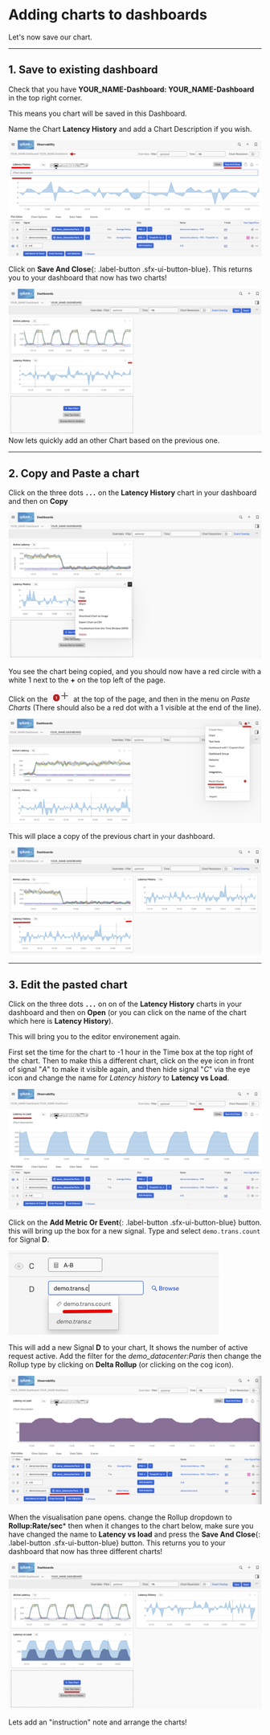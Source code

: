 # Adding charts to dashboards

Let's now save our chart.

---

## 1. Save to existing dashboard

Check that you have **YOUR_NAME-Dashboard: YOUR_NAME-Dashboard** in the top right corner.

This means you chart will be saved in this Dashboard.

Name the Chart **Latency History**  and add a Chart Description if you wish.

![Save Chart 1](../images/dashboards/M-MoreCharts-1.png)

Click on **Save And Close**{: .label-button .sfx-ui-button-blue}. This returns you to your dashboard that now has two charts!

![Save Chart 2](../images/dashboards/M-MoreCharts-2.png)
Now lets quickly add an other Chart based on the previous one.

---

## 2. Copy and Paste a chart

Click on the three dots **`...`** on the **Latency History** chart in your dashboard and then on **Copy**

![Copy chart](../images/dashboards/M-MoreCharts-3.png)

You  see the chart being copied, and  you should now have a red circle with a white 1 next to the **+** on the top left of the page.

Click on the ![red one](../images/dashboards/M-MoreCharts-4.png) at the top of the page, and then in the menu on *Paste Charts* (There should also be a red dot with a 1 visible at the end of the line).

![Past charts](../images/dashboards/M-MoreCharts-5.png)

This will place a copy of the previous chart in your dashboard.

![Three Dashboard](../images/dashboards/M-MoreCharts-6.png)

---

## 3. Edit the pasted chart

Click on the three dots **`...`** on on of the **Latency History** charts in your dashboard and then on **Open** (or you can click on the name of the chart which here is **Latency History**).

This will bring you to the editor environement again.

First set the time for the chart to -1 hour in the Time box at the top right of the chart. Then to make this a different chart, click on the eye icon in front of signal "*A*" to make it visible again, and then hide signal "*C*" via the eye icon and change the name for *Latency history* to **Latency vs Load**.

![Set Visibility](../images/dashboards/M-MoreCharts-7.png)

Click on the **Add Metric Or Event**{: .label-button .sfx-ui-button-blue} button.  this will bring up the box  for a new signal. Type and select `demo.trans.count`  for Signal **D**.

![Dashboard Info](../images/dashboards/M-MoreCharts-8.png)

This will add a new Signal **D** to your chart, It shows the number of active request active. Add the filter for the *demo_datacenter:Paris* then change the Rollup type by clicking on **Delta Rollup** (or clicking on the cog icon).

![rollup change](../images/dashboards/M-MoreCharts-9.png)

When the visualisation pane opens. change the  Rollup  dropdown to  **Rollup:Rate/sec*** then when it changes to the chart below, make sure you have changed the name to **Latency vs load**  and press  the  **Save And Close**{: .label-button .sfx-ui-button-blue} button. This returns you to your dashboard that now has three different charts!

![three charts](../images/dashboards/M-MoreCharts-10.png)

Lets add an "instruction" note  and arrange the charts!
